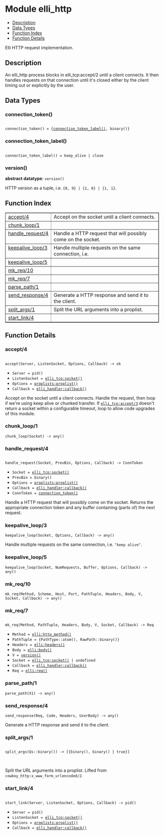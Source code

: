 

# Module elli_http #
* [Description](#description)
* [Data Types](#types)
* [Function Index](#index)
* [Function Details](#functions)

Elli HTTP request implementation.

<a name="description"></a>

## Description ##
An elli_http process blocks in elli_tcp:accept/2 until a client
connects. It then handles requests on that connection until it's
closed either by the client timing out or explicitly by the user.
<a name="types"></a>

## Data Types ##




### <a name="type-connection_token">connection_token()</a> ###


<pre><code>
connection_token() = {<a href="#type-connection_token_label">connection_token_label()</a>, binary()}
</code></pre>




### <a name="type-connection_token_label">connection_token_label()</a> ###


<pre><code>
connection_token_label() = keep_alive | close
</code></pre>




### <a name="type-version">version()</a> ###


__abstract datatype__: `version()`

HTTP version as a tuple, i.e. `{0, 9} | {1, 0} | {1, 1}`.

<a name="index"></a>

## Function Index ##


<table width="100%" border="1" cellspacing="0" cellpadding="2" summary="function index"><tr><td valign="top"><a href="#accept-4">accept/4</a></td><td>Accept on the socket until a client connects.</td></tr><tr><td valign="top"><a href="#chunk_loop-1">chunk_loop/1</a></td><td></td></tr><tr><td valign="top"><a href="#handle_request-4">handle_request/4</a></td><td>Handle a HTTP request that will possibly come on the socket.</td></tr><tr><td valign="top"><a href="#keepalive_loop-3">keepalive_loop/3</a></td><td>Handle multiple requests on the same connection, i.e.</td></tr><tr><td valign="top"><a href="#keepalive_loop-5">keepalive_loop/5</a></td><td></td></tr><tr><td valign="top"><a href="#mk_req-10">mk_req/10</a></td><td></td></tr><tr><td valign="top"><a href="#mk_req-7">mk_req/7</a></td><td></td></tr><tr><td valign="top"><a href="#parse_path-1">parse_path/1</a></td><td></td></tr><tr><td valign="top"><a href="#send_response-4">send_response/4</a></td><td>Generate a HTTP response and send it to the client.</td></tr><tr><td valign="top"><a href="#split_args-1">split_args/1</a></td><td>Split the URL arguments into a proplist.</td></tr><tr><td valign="top"><a href="#start_link-4">start_link/4</a></td><td></td></tr></table>


<a name="functions"></a>

## Function Details ##

<a name="accept-4"></a>

### accept/4 ###

<pre><code>
accept(Server, ListenSocket, Options, Callback) -&gt; ok
</code></pre>

<ul class="definitions"><li><code>Server = pid()</code></li><li><code>ListenSocket = <a href="elli_tcp.md#type-socket">elli_tcp:socket()</a></code></li><li><code>Options = <a href="proplists.md#type-proplist">proplists:proplist()</a></code></li><li><code>Callback = <a href="elli_handler.md#type-callback">elli_handler:callback()</a></code></li></ul>

Accept on the socket until a client connects.
Handle the request, then loop if we're using keep alive or chunked transfer.
If [`elli_tcp:accept/3`](elli_tcp.md#accept-3) doesn't return a socket within a configurable
timeout, loop to allow code upgrades of this module.

<a name="chunk_loop-1"></a>

### chunk_loop/1 ###

`chunk_loop(Socket) -> any()`

<a name="handle_request-4"></a>

### handle_request/4 ###

<pre><code>
handle_request(Socket, PrevBin, Options, Callback) -&gt; ConnToken
</code></pre>

<ul class="definitions"><li><code>Socket = <a href="elli_tcp.md#type-socket">elli_tcp:socket()</a></code></li><li><code>PrevBin = binary()</code></li><li><code>Options = <a href="proplists.md#type-proplist">proplists:proplist()</a></code></li><li><code>Callback = <a href="elli_handler.md#type-callback">elli_handler:callback()</a></code></li><li><code>ConnToken = <a href="#type-connection_token">connection_token()</a></code></li></ul>

Handle a HTTP request that will possibly come on the socket.
Returns the appropriate connection token and any buffer containing (parts of)
the next request.

<a name="keepalive_loop-3"></a>

### keepalive_loop/3 ###

`keepalive_loop(Socket, Options, Callback) -> any()`

Handle multiple requests on the same connection, i.e. `"keep alive"`.

<a name="keepalive_loop-5"></a>

### keepalive_loop/5 ###

`keepalive_loop(Socket, NumRequests, Buffer, Options, Callback) -> any()`

<a name="mk_req-10"></a>

### mk_req/10 ###

`mk_req(Method, Scheme, Host, Port, PathTuple, Headers, Body, V, Socket, Callback) -> any()`

<a name="mk_req-7"></a>

### mk_req/7 ###

<pre><code>
mk_req(Method, PathTuple, Headers, Body, V, Socket, Callback) -&gt; Req
</code></pre>

<ul class="definitions"><li><code>Method = <a href="elli.md#type-http_method">elli:http_method()</a></code></li><li><code>PathTuple = {PathType::atom(), RawPath::binary()}</code></li><li><code>Headers = <a href="elli.md#type-headers">elli:headers()</a></code></li><li><code>Body = <a href="elli.md#type-body">elli:body()</a></code></li><li><code>V = <a href="#type-version">version()</a></code></li><li><code>Socket = <a href="elli_tcp.md#type-socket">elli_tcp:socket()</a> | undefined</code></li><li><code>Callback = <a href="elli_handler.md#type-callback">elli_handler:callback()</a></code></li><li><code>Req = <a href="elli.md#type-req">elli:req()</a></code></li></ul>

<a name="parse_path-1"></a>

### parse_path/1 ###

`parse_path(X1) -> any()`

<a name="send_response-4"></a>

### send_response/4 ###

`send_response(Req, Code, Headers, UserBody) -> any()`

Generate a HTTP response and send it to the client.

<a name="split_args-1"></a>

### split_args/1 ###

<pre><code>
split_args(Qs::binary()) -&gt; [{binary(), binary() | true}]
</code></pre>
<br />

Split the URL arguments into a proplist.
Lifted from `cowboy_http:x_www_form_urlencoded/2`.

<a name="start_link-4"></a>

### start_link/4 ###

<pre><code>
start_link(Server, ListenSocket, Options, Callback) -&gt; pid()
</code></pre>

<ul class="definitions"><li><code>Server = pid()</code></li><li><code>ListenSocket = <a href="elli_tcp.md#type-socket">elli_tcp:socket()</a></code></li><li><code>Options = <a href="proplists.md#type-proplist">proplists:proplist()</a></code></li><li><code>Callback = <a href="elli_handler.md#type-callback">elli_handler:callback()</a></code></li></ul>

